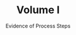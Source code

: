 ---
title: Volume I
subtitle: Evidence of Process Steps
weight: 100
layout: table-of-contents
class: abstracts
slug: .
---